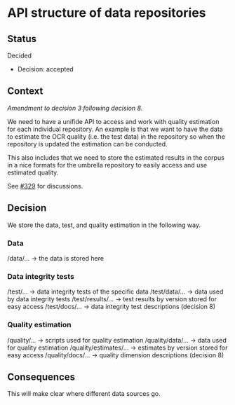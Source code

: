 # API structure of data repositories

## Status

Decided

- Decision: accepted

## Context

*Amendment to decision 3 following decision 8.*

We need to have a unifide API to access and work with quality estimation for each individual repository. An example is that we want to have the data to estimate the OCR quality (i.e. the test data) in the repository so when the repository is updated the estimation can be conducted. 

This also includes that we need to store the estimated results in the corpus in a nice formats for the umbrella repository to easily access and use estimated quality.

See [#329](https://github.com/welfare-state-analytics/riksdagen-corpus/issues/329) for discussions.

## Decision
We store the data, test, and quality estimation in the following way.

### Data
/data/... -> the data is stored here

### Data integrity tests
/test/... -> data integrity tests of the specific data
/test/data/... -> data used by data integrity tests
/test/results/... -> test results by version stored for easy access
/test/docs/... -> data integrity test descriptions (decision 8)

### Quality estimation
/quality/... -> scripts used for quality estimation
/quality/data/... -> data used for quality estimation
/quality/estimates/... -> estimates by version stored for easy access
/quality/docs/... -> quality dimension descriptions (decision 8)

## Consequences
This will make clear where different data sources go.
